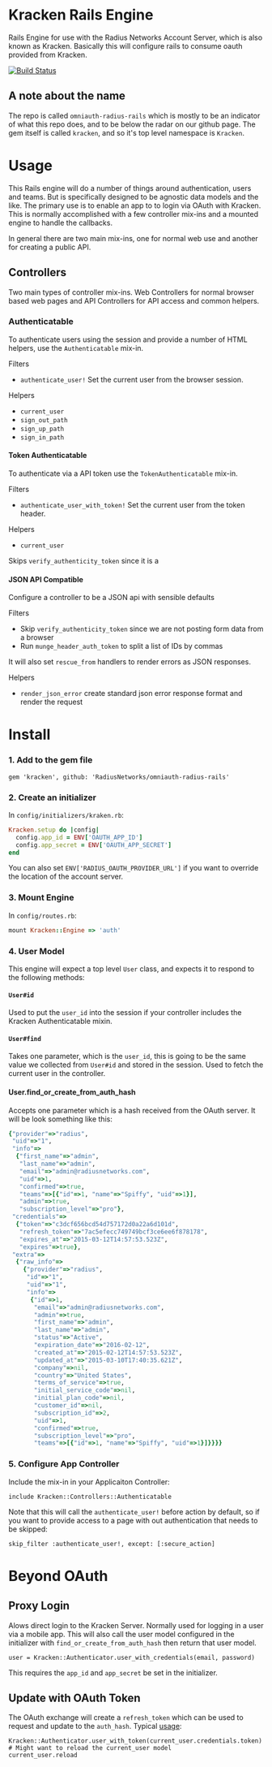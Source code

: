 # Kracken Rails Engine

Rails Engine for use with the Radius Networks Account Server, which is also known as Kracken. Basically this will configure rails to consume oauth provided from Kracken.

[![Build Status](https://travis-ci.org/RadiusNetworks/omniauth-radius-rails.svg)](https://travis-ci.org/RadiusNetworks/omniauth-radius-rails)

## A note about the name

The repo is called `omniauth-radius-rails` which is mostly to be an indicator of what this repo does, and to be below the radar on our github page. The gem itself is called `kracken`, and so it's top level namespace is `Kracken`.

# Usage

This Rails engine will do a number of things around authentication, users and teams. But is specifically designed to be agnostic data models and the like. The primary use is to enable an app to to login via OAuth with Kracken. This is normally accomplished with a few controller mix-ins and a mounted engine to handle the callbacks.


In general there are two main mix-ins, one for normal web use and another for creating a public API.


## Controllers

Two main types of controller mix-ins. Web Controllers for normal browser based web pages and API Controllers for API access and common helpers.

### Authenticatable

To authenticate users using the session and provide a number of HTML helpers, use the `Authenticatable` mix-in.

Filters

* `authenticate_user!` Set the current user from the browser session.

Helpers

* `current_user`
* `sign_out_path`
* `sign_up_path`
* `sign_in_path`


#### Token Authenticatable

To authenticate via a API token use the `TokenAuthenticatable` mix-in.

Filters

* `authenticate_user_with_token!` Set the current user from the token header.

Helpers

* `current_user`

Skips `verify_authenticity_token` since it is a

#### JSON API Compatible

Configure a controller to be a JSON api with sensible defaults

Filters

* Skip `verify_authenticity_token` since we are not posting form data from a browser
* Run `munge_header_auth_token` to split a list of IDs by commas

It will also set `rescue_from` handlers to render errors as JSON responses.

Helpers

* `render_json_error` create standard json error response format and render the request


# Install

### 1. Add to the gem file

    gem 'kracken', github: 'RadiusNetworks/omniauth-radius-rails'


### 2. Create an initializer

In `config/initializers/kraken.rb`:

```ruby
Kracken.setup do |config|
  config.app_id = ENV['OAUTH_APP_ID']
  config.app_secret = ENV['OAUTH_APP_SECRET']
end
```

You can also set `ENV['RADIUS_OAUTH_PROVIDER_URL']` if you want to override the location of the account server.

### 3. Mount Engine

In `config/routes.rb`:

```ruby
mount Kracken::Engine => 'auth'
```

### 4. User Model

This engine will expect a top level `User` class, and expects it to respond to the following methods:

#### `User#id`

Used to put the `user_id` into the session if your controller includes the Kracken Authenticatable mixin.

#### `User#find`

Takes one parameter, which is the `user_id`, this is going to be the same value we collected from `User#id` and stored in the session. Used to fetch the current user in the controller.

#### User.find_or_create_from_auth_hash

Accepts one parameter which is a hash received from the OAuth server. It will be look something like this:

```ruby
{"provider"=>"radius",
 "uid"=>"1",
 "info"=>
  {"first_name"=>"admin",
   "last_name"=>"admin",
   "email"=>"admin@radiusnetworks.com",
   "uid"=>1,
   "confirmed"=>true,
   "teams"=>[{"id"=>1, "name"=>"Spiffy", "uid"=>1}],
   "admin"=>true,
   "subscription_level"=>"pro"},
 "credentials"=>
  {"token"=>"c3dcf656bcd54d757172d0a22a6d101d",
   "refresh_token"=>"7ac5efecc749749bcf3ce6ee6f878178",
   "expires_at"=>"2015-03-12T14:57:53.523Z",
   "expires"=>true},
 "extra"=>
  {"raw_info"=>
    {"provider"=>"radius",
     "id"=>"1",
     "uid"=>"1",
     "info"=>
      {"id"=>1,
       "email"=>"admin@radiusnetworks.com",
       "admin"=>true,
       "first_name"=>"admin",
       "last_name"=>"admin",
       "status"=>"Active",
       "expiration_date"=>"2016-02-12",
       "created_at"=>"2015-02-12T14:57:53.523Z",
       "updated_at"=>"2015-03-10T17:40:35.621Z",
       "company"=>nil,
       "country"=>"United States",
       "terms_of_service"=>true,
       "initial_service_code"=>nil,
       "initial_plan_code"=>nil,
       "customer_id"=>nil,
       "subscription_id"=>2,
       "uid"=>1,
       "confirmed"=>true,
       "subscription_level"=>"pro",
       "teams"=>[{"id"=>1, "name"=>"Spiffy", "uid"=>1}]}}}}
```

### 5. Configure App Controller

Include the mix-in in your Applicaiton Controller:

```
include Kracken::Controllers::Authenticatable
```

Note that this will call the `authenticate_user!` before action by default, so if you want to provide access to a page with out authentication that needs to be skipped:

```
skip_filter :authenticate_user!, except: [:secure_action]
```

# Beyond OAuth

## Proxy Login

Alows direct login to the Kracken Server. Normally used for logging in a user
via a mobile app.  This will also call the user model configured in the
initializer with `find_or_create_from_auth_hash` then return that user model.

```
user = Kracken::Authenticator.user_with_credentials(email, password)
```

This requires the `app_id` and `app_secret` be set in the initializer.

## Update with OAuth Token

The OAuth exchange will create a `refresh_token` which can be used to request and update to the `auth_hash`. Typical [usage](https://github.com/RadiusNetworks/gamera/blob/sdk-config-kit-options/app/controllers/application_controller.rb):

```
Kracken::Authenticator.user_with_token(current_user.credentials.token)
# Might want to reload the current_user model
current_user.reload
```


